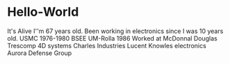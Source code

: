 # Hello-World
It's Alive
I''m 67 years old.
Been working in electronics since I was 10 years old.
USMC 1976-1980
BSEE UM-Rolla 1986
Worked at
McDonnal Douglas
Trescomp
4D systems
Charles Industries
Lucent
Knowles electronics
Aurora Defense Group
